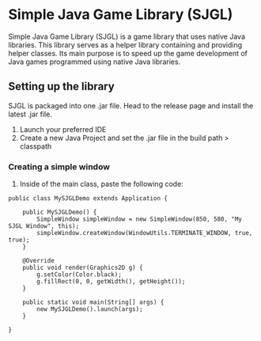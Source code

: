 # Simple Java Game Library (SJGL)
Simple Java Game Library (SJGL) is a game library that uses native Java libraries. This library serves as a helper library containing and providing helper classes. Its main purpose is to speed up the game development of Java games programmed using native Java libraries.

## Setting up the library
SJGL is packaged into one .jar file. Head to the release page and install the latest .jar file.
1. Launch your preferred IDE
2. Create a new Java Project and set the .jar file in the build path > classpath

### Creating a simple window
1. Inside of the main class, paste the following code: 
```
public class MySJGLDemo extends Application {

	public MySJGLDemo() {
		SimpleWindow simpleWindow = new SimpleWindow(850, 580, "My SJGL Window", this);
		simpleWindow.createWindow(WindowUtils.TERMINATE_WINDOW, true, true);
	}
	
	@Override
	public void render(Graphics2D g) {
		g.setColor(Color.black);
		g.fillRect(0, 0, getWidth(), getHeight());
	}
	
	public static void main(String[] args) {
		new MySJGLDemo().launch(args);
	}
	
}
```
